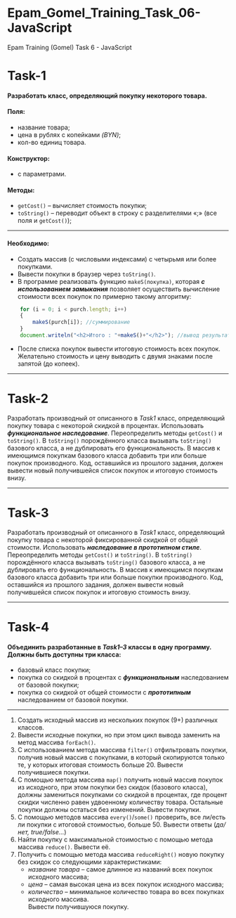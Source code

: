 # Epam_Gomel_Training_Task_06-JavaScript
Epam Training (Gomel) Task 6 - JavaScript
# Task-1

#### Разработать класс, определяющий покупку некоторого товара.
#### Поля:
* название товара;
* цена в рублях с копейками *(BYN)*;
* кол-во единиц товара.
#### Конструктор:
* с параметрами.
#### Методы:
* `getCost()` – вычисляет стоимость покупки;
* `toString()` – переводит объект в строку с разделителями «;» (все поля и `getCost()`);

***

#### Необходимо:
- Cоздать массив (с числовыми индексами) с четырьмя или более покупками. 
- Вывести покупки в браузер через `toString()`.  
- В программе реализовать функцию `makeS(покупка)`, которая ***с использованием замыкания*** позволяет осуществить вычисление стоимости всех покупок по примерно такому алгоритму:
```JavaScript
    for (i = 0; i < purch.length; i++)
    {
        makeS(purch[i]); //суммирование
    }
    document.writeln("<h2>Итого : "+makeS()+"</h2>"); //вывод результата
```
- После списка покупок вывести итоговую стоимость всех покупок. Желательно стоимость и цену выводить с двумя знаками после запятой (до копеек).

***

# Task-2

Разработать производный от описанного в *Task1* класс, определяющий покупку товара с некоторой скидкой в процентах. Использовать ***функциональное наследование***. Переопределить методы `getCost()` и `toString()`. В `toString()` порождённого класса вызывать `toString()` базового класса, а не дублировать его функциональность. В массив к имеющимся покупкам базового класса добавить три или больше покупок производного. Код, оставшийся из прошлого задания, должен вывести новый получившейся список покупок и итоговую стоимость внизу.

***

# Task-3
Разработать производный от описанного в *Task1* класс, определяющий покупку товара с некоторой фиксированной скидкой от общей стоимости. Использовать ***наследование в прототипном стиле***. Переопределить методы `getCost()` и `toString()`. В `toString()` порождённого класса вызывать `toString()` базового класса, а не дублировать его функциональность. В массив к имеющимся покупкам базового класса добавить три или больше покупки производного. Код, оставшийся из прошлого задания, должен вывести новый получившейся список покупок и итоговую стоимость внизу.

***

# Task-4

#### Объединить разработанные в *Task1–3* классы в одну программу. Должны быть доступны три класса: 
- базовый класс покупки;
- покупка со скидкой в процентах с ***функциональным*** наследованием от базовой покупки;
- покупка со скидкой от общей стоимости с ***прототипным*** наследованием от базовой покупки.

***

1. Создать исходный массив из нескольких покупок (9+) различных классов.
2. Вывести исходные покупки, но при этом цикл вывода заменить на метод массива `forEach()`.
3. C использованием метода массива `filter()` отфильтровать покупки, получив новый массив с покупками, в который скопируются только те, у которых итоговая стоимость больше 20. Вывести получившиеся покупки.
4. С помощью метода массива `map()` получить новый массив покупок из исходного, при этом покупки без скидок (базового класса), должны замениться покупками со скидкой в процентах, где процент скидки численно равен удвоенному количеству товара. Остальные покупки должны остаться без изменений. Вывести покупки.
5. С помощью методов массива `every()`/`some()` проверить, все ли/есть ли покупки с итоговой стоимостью, больше 50. Вывести ответы (*да/нет, true/false…*)
6. Найти покупку с максимальной стоимостью с помощью метода массива `reduce()`. Вывести её.
7. Получить с помощью метода массива `reduceRight()` новую покупку без скидок со следующими характеристиками:
    - *название товара* – самое длинное из названий всех покупок исходного массива;
    - *цена* – самая высокая цена из всех покупок исходного массива;
    - *количество* – минимальное количество товара во всех покупках исходного массива.  
    Вывести получившуюся покупку.
